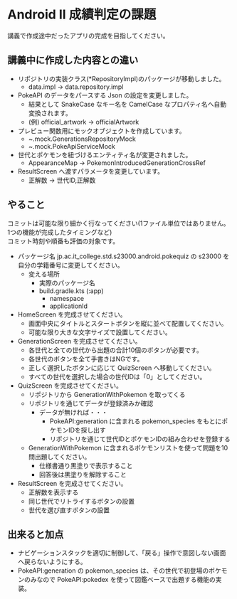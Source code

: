 # Android II 成績判定の課題  
講義で作成途中だったアプリの完成を目指してください。

## 講義中に作成した内容との違い  
- リポジトリの実装クラス(*RepositoryImpl)のパッケージが移動しました。
  - data.impl → data.repository.impl 
- PokeAPI のデータをパースする Json の設定を変更しました。
  - 結果として SnakeCase なキー名を CamelCase なプロパティ名へ自動変換されます。 
  - (例) official_artwork → officialArtwork 
- プレビュー関数用にモックオブジェクトを作成しています。
  - ~.mock.GenerationsRepositoryMock
  - ~.mock.PokeApiServiceMock
- 世代とポケモンを紐づけるエンティティ名が変更されました。
  - AppearanceMap → PokemonIntroducedGenerationCrossRef
- ResultScreen へ渡すパラメータを変更しています。
  - 正解数 → 世代ID,正解数

## やること
コミットは可能な限り細かく行なってください(1ファイル単位ではありません。1つの機能が完成したタイミングなど)  
コミット時刻や順番も評価の対象です。

- パッケージ名 jp.ac.it_college.std.s23000.android.pokequiz の s23000 を自分の学籍番号に変更してください。
  - 変える場所
    - 実際のパッケージ名
    - build.gradle.kts (:app)
      - namespace
      - applicationId
- HomeScreen を完成させてください。
  - 画面中央にタイトルとスタートボタンを縦に並べて配置してください。
  - 可能な限り大きな文字サイズで設置してください。
- GenerationScreen を完成させてください。
  - 各世代と全ての世代から出題の合計10個のボタンが必要です。
  - 各世代のボタンを全て手書きはNGです。
  - 正しく選択したボタンに応じて QuizScreen へ移動してください。
  - すべての世代を選択した場合の世代IDは「0」としてください。
- QuizScreen を完成させてください。
  - リポジトリから GenerationWithPokemon を取ってくる
  - リポジトリを通じてデータが登録済みか確認
    - データが無ければ・・・
      - PokeAPI:generation に含まれる pokemon_species をもとにポケモンIDを探し出す
      - リポジトリを通じて世代IDとポケモンIDの組み合わせを登録する
  - GenerationWithPokemon に含まれるポケモンリストを使って問題を10問出題してください。
    - 仕様書通り黒塗りで表示すること
    - 回答後は黒塗りを解除すること
- ResultScreen を完成させてください。
  - 正解数を表示する
  - 同じ世代でリトライするボタンの設置
  - 世代を選び直すボタンの設置

## 出来ると加点
- ナビゲーションスタックを適切に制御して、「戻る」操作で意図しない画面へ戻らないようにする。
- PokeAPI:generation の pokemon_species は、その世代で初登場のポケモンのみなので
  PokeAPI:pokedex を使って図鑑ベースで出題する機能の実装。